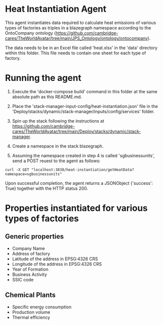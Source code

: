 # Heat Instantiation Agent
This agent instantiates data required to calculate heat emissions of various types of factories as triples in a blazegraph namespace according to the OntoCompany ontology (https://github.com/cambridge-cares/TheWorldAvatar/tree/main/JPS_Ontology/ontology/ontocompany). 

The data needs to be in an Excel file called 'heat.xlsx' in the 'data' directory within this folder. This file needs to contain one sheet for each type of factory.

# Running the agent

1. Execute the 'docker-compose build' command in this folder at the same absolute path as this README.md.

2. Place the 'stack-manager-input-config/heat-instantiation.json' file in the 'Deploy/stacks/dynamic/stack-manager/inputs/config/services' folder.

3. Spin up the stack following the instructions at https://github.com/cambridge-cares/TheWorldAvatar/tree/main/Deploy/stacks/dynamic/stack-manager. 

4. Create a namespace in the stack blazegraph. 

5. Assuming the namespace created in step 4 is called 'sgbusinessunits', send a POST reuest to the agent as follows:

```
curl -X GET "localhost:3838/heat-instantiation/getHeatData?namespace=sgbusinessunits"
```

Upon successful completion, the agent returns a JSONObject {'success': True} together with the HTTP status 200.

# Properties instantiated for various types of factories

## Generic properties

- Company Name
- Address of factory
- Latitude of the address in EPSG:4326 CRS
- Longitude of the address in EPSG:4326 CRS
- Year of Formation
- Business Activity 
- SSIC code

## Chemical Plants

- Specific energy consumption
- Production volume
- Thermal efficiency